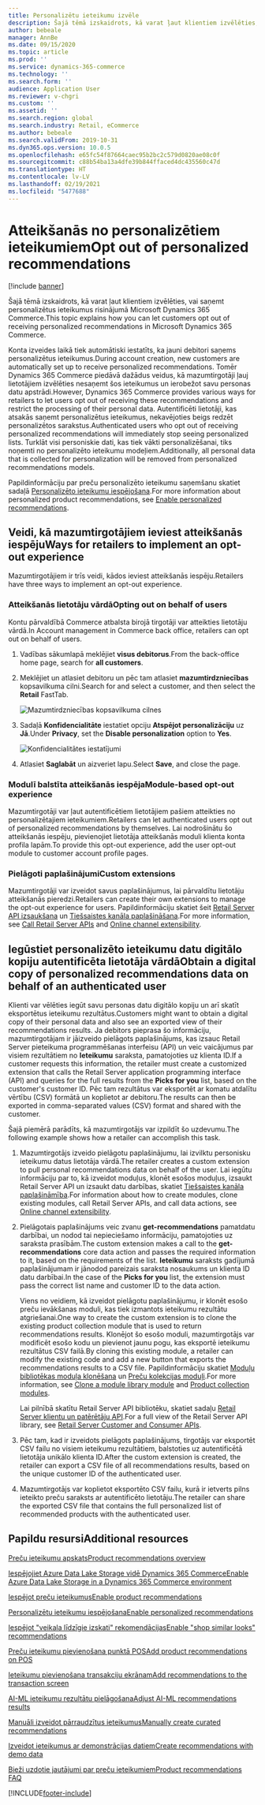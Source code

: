 ```yaml
---
title: Personalizētu ieteikumu izvēle
description: Šajā tēmā izskaidrots, kā varat ļaut klientiem izvēlēties, vai saņemt personalizētus ieteikumus risinājumā Microsoft Dynamics 365 Commerce.
author: bebeale
manager: AnnBe
ms.date: 09/15/2020
ms.topic: article
ms.prod: ''
ms.service: dynamics-365-commerce
ms.technology: ''
ms.search.form: ''
audience: Application User
ms.reviewer: v-chgri
ms.custom: ''
ms.assetid: ''
ms.search.region: global
ms.search.industry: Retail, eCommerce
ms.author: bebeale
ms.search.validFrom: 2019-10-31
ms.dyn365.ops.version: 10.0.5
ms.openlocfilehash: e65fc54f87664caec95b2bc2c579d0820ae08c0f
ms.sourcegitcommit: c88b54ba13a4dfe39b844ffaced4dc435560c47d
ms.translationtype: HT
ms.contentlocale: lv-LV
ms.lasthandoff: 02/19/2021
ms.locfileid: "5477688"
---
```

# <a name="opt-out-of-personalized-recommendations"></a><span data-ttu-id="273ff-103">Atteikšanās no personalizētiem ieteikumiem</span><span class="sxs-lookup"><span data-stu-id="273ff-103">Opt out of personalized recommendations</span></span>

[!include [banner](includes/banner.md)]

<span data-ttu-id="273ff-104">Šajā tēmā izskaidrots, kā varat ļaut klientiem izvēlēties, vai saņemt personalizētus ieteikumus risinājumā Microsoft Dynamics 365 Commerce.</span><span class="sxs-lookup"><span data-stu-id="273ff-104">This topic explains how you can let customers opt out of receiving personalized recommendations in Microsoft Dynamics 365 Commerce.</span></span>

<span data-ttu-id="273ff-105">Konta izveides laikā tiek automātiski iestatīts, ka jauni debitori saņems personalizētus ieteikumus.</span><span class="sxs-lookup"><span data-stu-id="273ff-105">During account creation, new customers are automatically set up to receive personalized recommendations.</span></span> <span data-ttu-id="273ff-106">Tomēr Dynamics 365 Commerce piedāvā dažādus veidus, kā mazumtirgotāji ļauj lietotājiem izvēlēties nesaņemt šos ieteikumus un ierobežot savu personas datu apstrādi.</span><span class="sxs-lookup"><span data-stu-id="273ff-106">However, Dynamics 365 Commerce provides various ways for retailers to let users opt out of receiving these recommendations and restrict the processing of their personal data.</span></span> <span data-ttu-id="273ff-107">Autentificēti lietotāji, kas atsakās saņemt personalizētus ieteikumus, nekavējoties beigs redzēt personalizētos sarakstus.</span><span class="sxs-lookup"><span data-stu-id="273ff-107">Authenticated users who opt out of receiving personalized recommendations will immediately stop seeing personalized lists.</span></span> <span data-ttu-id="273ff-108">Turklāt visi personiskie dati, kas tiek vākti personalizēšanai, tiks noņemti no personalizēto ieteikumu modeļiem.</span><span class="sxs-lookup"><span data-stu-id="273ff-108">Additionally, all personal data that is collected for personalization will be removed from personalized recommendations models.</span></span>

<span data-ttu-id="273ff-109">Papildinformāciju par preču personalizēto ieteikumu saņemšanu skatiet sadaļā [Personalizēto ieteikumu iespējošana](personalized-recommendations.md).</span><span class="sxs-lookup"><span data-stu-id="273ff-109">For more information about personalized product recommendations, see [Enable personalized recommendations](personalized-recommendations.md).</span></span>

## <a name="ways-for-retailers-to-implement-an-opt-out-experience"></a><span data-ttu-id="273ff-110">Veidi, kā mazumtirgotājiem ieviest atteikšanās iespēju</span><span class="sxs-lookup"><span data-stu-id="273ff-110">Ways for retailers to implement an opt-out experience</span></span>

<span data-ttu-id="273ff-111">Mazumtirgotājiem ir trīs veidi, kādos ieviest atteikšanās iespēju.</span><span class="sxs-lookup"><span data-stu-id="273ff-111">Retailers have three ways to implement an opt-out experience.</span></span>

### <a name="opting-out-on-behalf-of-users"></a><span data-ttu-id="273ff-112">Atteikšanās lietotāju vārdā</span><span class="sxs-lookup"><span data-stu-id="273ff-112">Opting out on behalf of users</span></span>

<span data-ttu-id="273ff-113">Kontu pārvaldībā Commerce atbalsta birojā tirgotāji var atteikties lietotāju vārdā.</span><span class="sxs-lookup"><span data-stu-id="273ff-113">In Account management in Commerce back office, retailers can opt out on behalf of users.</span></span>

1. <span data-ttu-id="273ff-114">Vadības sākumlapā meklējiet **visus debitorus**.</span><span class="sxs-lookup"><span data-stu-id="273ff-114">From the back-office home page, search for **all customers**.</span></span>
1. <span data-ttu-id="273ff-115">Meklējiet un atlasiet debitoru un pēc tam atlasiet **mazumtirdzniecības** kopsavilkuma cilni.</span><span class="sxs-lookup"><span data-stu-id="273ff-115">Search for and select a customer, and then select the **Retail** FastTab.</span></span>

    ![Mazumtirdzniecības kopsavilkuma cilnes](./media/Disablepersonalizationpart1.png)

1. <span data-ttu-id="273ff-117">Sadaļā **Konfidencialitāte** iestatiet opciju **Atspējot personalizāciju** uz **Jā**.</span><span class="sxs-lookup"><span data-stu-id="273ff-117">Under **Privacy**, set the **Disable personalization** option to **Yes**.</span></span>

    ![Konfidencialitātes iestatījumi](./media/Disablepersonalizationpart2.png)

1. <span data-ttu-id="273ff-119">Atlasiet **Saglabāt** un aizveriet lapu.</span><span class="sxs-lookup"><span data-stu-id="273ff-119">Select **Save**, and close the page.</span></span>

### <a name="module-based-opt-out-experience"></a><span data-ttu-id="273ff-120">Modulī balstīta atteikšanās iespēja</span><span class="sxs-lookup"><span data-stu-id="273ff-120">Module-based opt-out experience</span></span>

<span data-ttu-id="273ff-121">Mazumtirgotāji var ļaut autentificētiem lietotājiem pašiem atteikties no personalizētajiem ieteikumiem.</span><span class="sxs-lookup"><span data-stu-id="273ff-121">Retailers can let authenticated users opt out of personalized recommendations by themselves.</span></span> <span data-ttu-id="273ff-122">Lai nodrošinātu šo atteikšanās iespēju, pievienojiet lietotāja atteikšanās moduli klienta konta profila lapām.</span><span class="sxs-lookup"><span data-stu-id="273ff-122">To provide this opt-out experience, add the user opt-out module to customer account profile pages.</span></span>

### <a name="custom-extensions"></a><span data-ttu-id="273ff-123">Pielāgoti paplašinājumi</span><span class="sxs-lookup"><span data-stu-id="273ff-123">Custom extensions</span></span>

<span data-ttu-id="273ff-124">Mazumtirgotāji var izveidot savus paplašinājumus, lai pārvaldītu lietotāju atteikšanās pieredzi.</span><span class="sxs-lookup"><span data-stu-id="273ff-124">Retailers can create their own extensions to manage the opt-out experience for users.</span></span> <span data-ttu-id="273ff-125">Papildinformāciju skatiet šeit [Retail Server API izsaukšana](e-commerce-extensibility/call-retail-server-apis.md) un [Tiešsaistes kanāla paplašināšana](e-commerce-extensibility/overview.md).</span><span class="sxs-lookup"><span data-stu-id="273ff-125">For more information, see [Call Retail Server APIs](e-commerce-extensibility/call-retail-server-apis.md) and [Online channel extensibility](e-commerce-extensibility/overview.md).</span></span>

## <a name="obtain-a-digital-copy-of-personalized-recommendations-data-on-behalf-of-an-authenticated-user"></a><span data-ttu-id="273ff-126">Iegūstiet personalizēto ieteikumu datu digitālo kopiju autentificēta lietotāja vārdā</span><span class="sxs-lookup"><span data-stu-id="273ff-126">Obtain a digital copy of personalized recommendations data on behalf of an authenticated user</span></span>

<span data-ttu-id="273ff-127">Klienti var vēlēties iegūt savu personas datu digitālo kopiju un arī skatīt eksportētus ieteikumu rezultātus.</span><span class="sxs-lookup"><span data-stu-id="273ff-127">Customers might want to obtain a digital copy of their personal data and also see an exported view of their recommendations results.</span></span> <span data-ttu-id="273ff-128">Ja debitors pieprasa šo informāciju, mazumtirgotājam ir jāizveido pielāgots paplašinājums, kas izsauc Retail Server pieteikuma programmēšanas interfeisu (API) un veic vaicājumus par visiem rezultātiem no **Ieteikumu** saraksta, pamatojoties uz klienta ID.</span><span class="sxs-lookup"><span data-stu-id="273ff-128">If a customer requests this information, the retailer must create a customized extension that calls the Retail Server application programming interface (API) and queries for the full results from the **Picks for you** list, based on the customer's customer ID.</span></span> <span data-ttu-id="273ff-129">Pēc tam rezultātus var eksportēt ar komatu atdalītu vērtību (CSV) formātā un koplietot ar debitoru.</span><span class="sxs-lookup"><span data-stu-id="273ff-129">The results can then be exported in comma-separated values (CSV) format and shared with the customer.</span></span>

<span data-ttu-id="273ff-130">Šajā piemērā parādīts, kā mazumtirgotājs var izpildīt šo uzdevumu.</span><span class="sxs-lookup"><span data-stu-id="273ff-130">The following example shows how a retailer can accomplish this task.</span></span>

1. <span data-ttu-id="273ff-131">Mazumtirgotājs izveido pielāgotu paplašinājumu, lai izvilktu personisku ieteikumu datus lietotāja vārdā.</span><span class="sxs-lookup"><span data-stu-id="273ff-131">The retailer creates a custom extension to pull personal recommendations data on behalf of the user.</span></span> <span data-ttu-id="273ff-132">Lai iegūtu informāciju par to, kā izveidot moduļus, klonēt esošos moduļus, izsaukt Retail Server API un izsaukt datu darbības, skatiet [Tiešsaistes kanāla paplašināmība](e-commerce-extensibility/overview.md).</span><span class="sxs-lookup"><span data-stu-id="273ff-132">For information about how to create modules, clone existing modules, call Retail Server APIs, and call data actions, see [Online channel extensibility](e-commerce-extensibility/overview.md).</span></span>
2. <span data-ttu-id="273ff-133">Pielāgotais paplašinājums veic zvanu **get-recommendations** pamatdatu darbībai, un nodod tai nepieciešamo informāciju, pamatojoties uz saraksta prasībām.</span><span class="sxs-lookup"><span data-stu-id="273ff-133">The custom extension makes a call to the **get-recommendations** core data action and passes the required information to it, based on the requirements of the list.</span></span> <span data-ttu-id="273ff-134">**Ieteikumu** saraksts gadījumā paplašinājumam ir jānodod pareizais saraksta nosaukums un klienta ID datu darbībai.</span><span class="sxs-lookup"><span data-stu-id="273ff-134">In the case of the **Picks for you** list, the extension must pass the correct list name and customer ID to the data action.</span></span>

    <span data-ttu-id="273ff-135">Viens no veidiem, kā izveidot pielāgotu paplašinājumu, ir klonēt esošo preču ievākšanas moduli, kas tiek izmantots ieteikumu rezultātu atgriešanai.</span><span class="sxs-lookup"><span data-stu-id="273ff-135">One way to create the custom extension is to clone the existing product collection module that is used to return recommendations results.</span></span> <span data-ttu-id="273ff-136">Klonējot šo esošo moduli, mazumtirgotājs var modificēt esošo kodu un pievienot jaunu pogu, kas eksportē ieteikumu rezultātus CSV failā.</span><span class="sxs-lookup"><span data-stu-id="273ff-136">By cloning this existing module, a retailer can modify the existing code and add a new button that exports the recommendations results to a CSV file.</span></span> <span data-ttu-id="273ff-137">Papildinformāciju skatiet [Moduļu bibliotēkas moduļa klonēšana](e-commerce-extensibility/clone-starter-module.md) un [Preču kolekcijas moduļi](product-collection-module-overview.md).</span><span class="sxs-lookup"><span data-stu-id="273ff-137">For more information, see [Clone a module library module](e-commerce-extensibility/clone-starter-module.md) and [Product collection modules](product-collection-module-overview.md).</span></span>

    <span data-ttu-id="273ff-138">Lai pilnībā skatītu Retail Server API bibliotēku, skatiet sadaļu [Retail Server klientu un patērētāju API](dev-itpro/retail-server-customer-consumer-api.md).</span><span class="sxs-lookup"><span data-stu-id="273ff-138">For a full view of the Retail Server API library, see [Retail Server Customer and Consumer APIs](dev-itpro/retail-server-customer-consumer-api.md).</span></span>

3. <span data-ttu-id="273ff-139">Pēc tam, kad ir izveidots pielāgots paplašinājums, tirgotājs var eksportēt CSV failu no visiem ieteikumu rezultātiem, balstoties uz autentificētā lietotāja unikālo klienta ID.</span><span class="sxs-lookup"><span data-stu-id="273ff-139">After the custom extension is created, the retailer can export a CSV file of all recommendations results, based on the unique customer ID of the authenticated user.</span></span>
4. <span data-ttu-id="273ff-140">Mazumtirgotājs var koplietot eksportēto CSV failu, kurā ir ietverts pilns ieteikto preču saraksts ar autentificēto lietotāju.</span><span class="sxs-lookup"><span data-stu-id="273ff-140">The retailer can share the exported CSV file that contains the full personalized list of recommended products with the authenticated user.</span></span>

## <a name="additional-resources"></a><span data-ttu-id="273ff-141">Papildu resursi</span><span class="sxs-lookup"><span data-stu-id="273ff-141">Additional resources</span></span>

[<span data-ttu-id="273ff-142">Preču ieteikumu apskats</span><span class="sxs-lookup"><span data-stu-id="273ff-142">Product recommendations overview</span></span>](product-recommendations.md)

[<span data-ttu-id="273ff-143">Iespējojiet Azure Data Lake Storage vidē Dynamics 365 Commerce</span><span class="sxs-lookup"><span data-stu-id="273ff-143">Enable Azure Data Lake Storage in a Dynamics 365 Commerce environment</span></span>](enable-adls-environment.md)

[<span data-ttu-id="273ff-144">Iespējot preču ieteikumus</span><span class="sxs-lookup"><span data-stu-id="273ff-144">Enable product recommendations</span></span>](enable-product-recommendations.md)

[<span data-ttu-id="273ff-145">Personalizētu ieteikumu iespējošana</span><span class="sxs-lookup"><span data-stu-id="273ff-145">Enable personalized recommendations</span></span>](personalized-recommendations.md)

[<span data-ttu-id="273ff-146">Iespējot "veikala līdzīgie izskati" rekomendācijas</span><span class="sxs-lookup"><span data-stu-id="273ff-146">Enable "shop similar looks" recommendations</span></span>](shop-similar-looks.md)

[<span data-ttu-id="273ff-147">Preču ieteikumu pievienošana punktā POS</span><span class="sxs-lookup"><span data-stu-id="273ff-147">Add product recommendations on POS</span></span>](product.md)

[<span data-ttu-id="273ff-148">Ieteikumu pievienošana transakciju ekrānam</span><span class="sxs-lookup"><span data-stu-id="273ff-148">Add recommendations to the transaction screen</span></span>](add-recommendations-control-pos-screen.md)

[<span data-ttu-id="273ff-149">AI-ML ieteikumu rezultātu pielāgošana</span><span class="sxs-lookup"><span data-stu-id="273ff-149">Adjust AI-ML recommendations results</span></span>](modify-product-recommendation-results.md)

[<span data-ttu-id="273ff-150">Manuāli izveidot pārraudzītus ieteikumus</span><span class="sxs-lookup"><span data-stu-id="273ff-150">Manually create curated recommendations</span></span>](create-editorial-recommendation-lists.md)

[<span data-ttu-id="273ff-151">Izveidot ieteikumus ar demonstrācijas datiem</span><span class="sxs-lookup"><span data-stu-id="273ff-151">Create recommendations with demo data</span></span>](product-recommendations-demo-data.md)

[<span data-ttu-id="273ff-152">Bieži uzdotie jautājumi par preču ieteikumiem</span><span class="sxs-lookup"><span data-stu-id="273ff-152">Product recommendations FAQ</span></span>](faq-recommendations.md)


[!INCLUDE[footer-include](../includes/footer-banner.md)]
